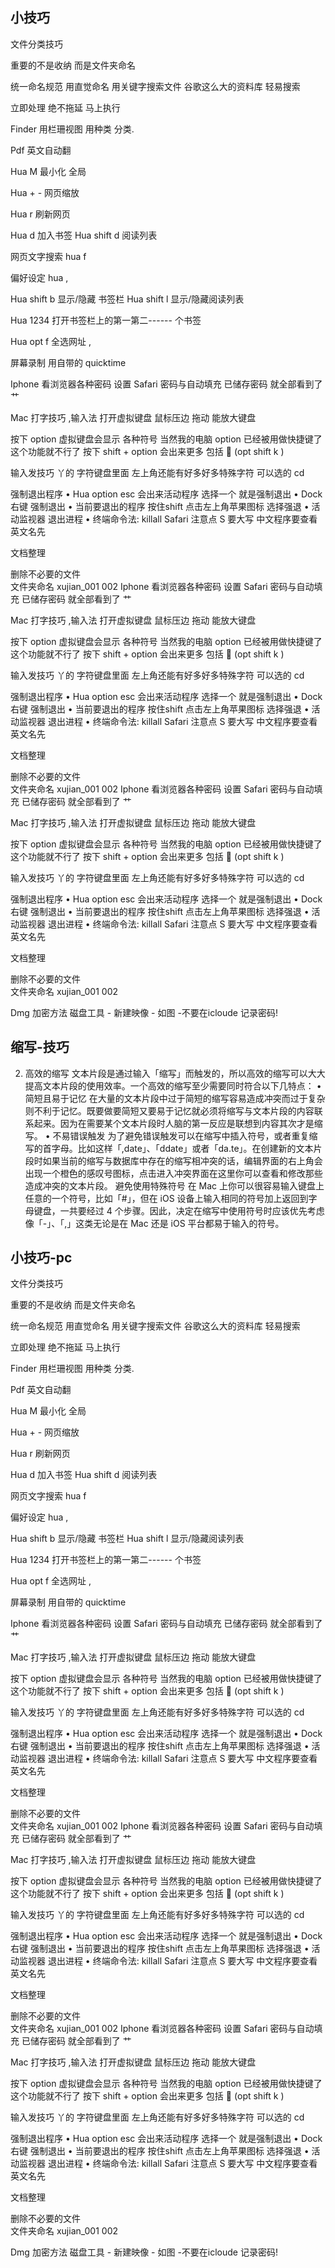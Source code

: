 ## 小技巧
文件分类技巧

重要的不是收纳  而是文件夹命名

统一命名规范
用直觉命名    用关键字搜索文件
谷歌这么大的资料库 轻易搜索

立即处理  绝不拖延  马上执行

Finder 用栏珊视图    用种类 分类.

Pdf 英文自动翻


Hua M  最小化 全局

Hua + - 网页缩放

Hua r  刷新网页

Hua d  加入书签 
Hua shift d   阅读列表

网页文字搜索   hua f

偏好设定  hua ,


Hua shift b  显示/隐藏 书签栏 
Hua shift l  显示/隐藏阅读列表

Hua 1234  打开书签栏上的第一第二------ 个书签 

Hua  opt f    全选网址  ,


屏幕录制  用自带的 quicktime


Iphone   看浏览器各种密码          设置 Safari  密码与自动填充 已储存密码   就全部看到了   艹

Mac  打字技巧 ,输入法  打开虚拟键盘
鼠标压边 拖动 能放大键盘

按下 option 虚拟键盘会显示  各种符号 当然我的电脑 option 已经被用做快捷键了  这个功能就不行了
按下 shift + option  会出来更多 包括   (opt shift k ) 


输入发技巧   丫的   字符键盘里面  左上角还能有好多好多特殊字符 可以选的  cd


强制退出程序
• Hua option  esc    会出来活动程序     选择一个 就是强制退出
• Dock  右键 强制退出
• 当前要退出的程序   按住shift 点击左上角苹果图标  选择强退
• 活动监视器   退出进程
• 终端命令法:    killall Safari       注意点 S 要大写    中文程序要查看英文名先



文档整理

删除不必要的文件  
文件夹命名   xujian\_001   002
Iphone   看浏览器各种密码          设置 Safari  密码与自动填充 已储存密码   就全部看到了   艹

Mac  打字技巧 ,输入法  打开虚拟键盘
鼠标压边 拖动 能放大键盘

按下 option 虚拟键盘会显示  各种符号 当然我的电脑 option 已经被用做快捷键了  这个功能就不行了
按下 shift + option  会出来更多 包括   (opt shift k ) 


输入发技巧   丫的   字符键盘里面  左上角还能有好多好多特殊字符 可以选的  cd


强制退出程序
• Hua option  esc    会出来活动程序     选择一个 就是强制退出
• Dock  右键 强制退出
• 当前要退出的程序   按住shift 点击左上角苹果图标  选择强退
• 活动监视器   退出进程
• 终端命令法:    killall Safari       注意点 S 要大写    中文程序要查看英文名先



文档整理

删除不必要的文件  
文件夹命名   xujian\_001   002
Iphone   看浏览器各种密码          设置 Safari  密码与自动填充 已储存密码   就全部看到了   艹

Mac  打字技巧 ,输入法  打开虚拟键盘
鼠标压边 拖动 能放大键盘

按下 option 虚拟键盘会显示  各种符号 当然我的电脑 option 已经被用做快捷键了  这个功能就不行了
按下 shift + option  会出来更多 包括   (opt shift k ) 


输入发技巧   丫的   字符键盘里面  左上角还能有好多好多特殊字符 可以选的  cd


强制退出程序
• Hua option  esc    会出来活动程序     选择一个 就是强制退出
• Dock  右键 强制退出
• 当前要退出的程序   按住shift 点击左上角苹果图标  选择强退
• 活动监视器   退出进程
• 终端命令法:    killall Safari       注意点 S 要大写    中文程序要查看英文名先



文档整理

删除不必要的文件  
文件夹命名   xujian\_001   002


Dmg 加密方法
磁盘工具  -  新建映像 -    如图    -不要在icloude 记录密码!  


## 缩写-技巧
2. 高效的缩写
文本片段是通过输入「缩写」而触发的，所以高效的缩写可以大大提高文本片段的使用效率。一个高效的缩写至少需要同时符合以下几特点：
• 简短且易于记忆 在大量的文本片段中过于简短的缩写容易造成冲突而过于复杂则不利于记忆。既要做要简短又要易于记忆就必须将缩写与文本片段的内容联系起来。因为在需要某个文本片段时人脑的第一反应是联想到内容其次才是缩写。
• 不易错误触发 为了避免错误触发可以在缩写中插入符号，或者重复缩写的首字母。比如这样「,date」、「ddate」或者「da.te」。在创建新的文本片段时如果当前的缩写与数据库中存在的缩写相冲突的话，编辑界面的右上角会出现一个橙色的感叹号图标，点击进入冲突界面在这里你可以查看和修改那些造成冲突的文本片段。
避免使用特殊符号 在 Mac 上你可以很容易输入键盘上任意的一个符号，比如「#」，但在 iOS 设备上输入相同的符号加上返回到字母键盘，一共要经过 4 个步骤。因此，决定在缩写中使用符号时应该优先考虑像「-」、「,」这类无论是在 Mac 还是 iOS 平台都易于输入的符号。
## 小技巧-pc
文件分类技巧

重要的不是收纳  而是文件夹命名

统一命名规范
用直觉命名    用关键字搜索文件
谷歌这么大的资料库 轻易搜索

立即处理  绝不拖延  马上执行

Finder 用栏珊视图    用种类 分类.

Pdf 英文自动翻


Hua M  最小化 全局

Hua + - 网页缩放

Hua r  刷新网页

Hua d  加入书签 
Hua shift d   阅读列表

网页文字搜索   hua f

偏好设定  hua ,


Hua shift b  显示/隐藏 书签栏 
Hua shift l  显示/隐藏阅读列表

Hua 1234  打开书签栏上的第一第二------ 个书签 

Hua  opt f    全选网址  ,


屏幕录制  用自带的 quicktime


Iphone   看浏览器各种密码          设置 Safari  密码与自动填充 已储存密码   就全部看到了   艹

Mac  打字技巧 ,输入法  打开虚拟键盘
鼠标压边 拖动 能放大键盘

按下 option 虚拟键盘会显示  各种符号 当然我的电脑 option 已经被用做快捷键了  这个功能就不行了
按下 shift + option  会出来更多 包括   (opt shift k ) 


输入发技巧   丫的   字符键盘里面  左上角还能有好多好多特殊字符 可以选的  cd


强制退出程序
	• Hua option  esc    会出来活动程序     选择一个 就是强制退出
	• Dock  右键 强制退出
	• 当前要退出的程序   按住shift 点击左上角苹果图标  选择强退
	• 活动监视器   退出进程
	• 终端命令法:    killall Safari       注意点 S 要大写    中文程序要查看英文名先



文档整理

删除不必要的文件  
文件夹命名   xujian\_001   002
Iphone   看浏览器各种密码          设置 Safari  密码与自动填充 已储存密码   就全部看到了   艹

Mac  打字技巧 ,输入法  打开虚拟键盘
鼠标压边 拖动 能放大键盘

按下 option 虚拟键盘会显示  各种符号 当然我的电脑 option 已经被用做快捷键了  这个功能就不行了
按下 shift + option  会出来更多 包括   (opt shift k ) 


输入发技巧   丫的   字符键盘里面  左上角还能有好多好多特殊字符 可以选的  cd


强制退出程序
	• Hua option  esc    会出来活动程序     选择一个 就是强制退出
	• Dock  右键 强制退出
	• 当前要退出的程序   按住shift 点击左上角苹果图标  选择强退
	• 活动监视器   退出进程
	• 终端命令法:    killall Safari       注意点 S 要大写    中文程序要查看英文名先



文档整理

删除不必要的文件  
文件夹命名   xujian\_001   002
Iphone   看浏览器各种密码          设置 Safari  密码与自动填充 已储存密码   就全部看到了   艹

Mac  打字技巧 ,输入法  打开虚拟键盘
鼠标压边 拖动 能放大键盘

按下 option 虚拟键盘会显示  各种符号 当然我的电脑 option 已经被用做快捷键了  这个功能就不行了
按下 shift + option  会出来更多 包括   (opt shift k ) 


输入发技巧   丫的   字符键盘里面  左上角还能有好多好多特殊字符 可以选的  cd


强制退出程序
	• Hua option  esc    会出来活动程序     选择一个 就是强制退出
	• Dock  右键 强制退出
	• 当前要退出的程序   按住shift 点击左上角苹果图标  选择强退
	• 活动监视器   退出进程
	• 终端命令法:    killall Safari       注意点 S 要大写    中文程序要查看英文名先



文档整理

删除不必要的文件  
文件夹命名   xujian\_001   002


Dmg 加密方法
磁盘工具  -  新建映像 -    如图    -不要在icloude 记录密码!  

